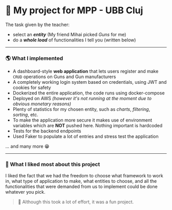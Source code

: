 # 🚀 My project for MPP - UBB Cluj

The task given by the teacher:
- select an ***entity*** (My friend Mihai picked *Guns* for me)
- do a ***whole load*** of functionalities I tell you (written below)

---

### 🌎 What I implemented

- A dashboard-style **web application** that lets users register and make `CRUD` operations on Guns and Gun manufacturers 
- A completely working login system based on credentials, using JWT and cookies for safety
- Dockerized the entire application, the code runs using docker-compose
- Deployed on AWS *(however it's not running at the moment due to obvious monetary reasons)*
- Plenty of statistics for my chosen entity, such as *charts*, *filtering*, *sorting*, etc.
- To make the application more secure it makes use of environment variables which are **NOT** pushed here. Nothing important is hardcoded
- Tests for the backend endpoints
- Used Faker to populate a lot of entries and stress test the application
  
... and many more 😁

---

### 🏁 What I liked most about this project

I liked the fact that we had the freedom to choose what framework to work in, what type of application to make, what entities to choose, and all the functionalities that were demanded from us to implement could be done whatever you pick.

> 🥳 Although this took a lot of effort, it was a fun project.

